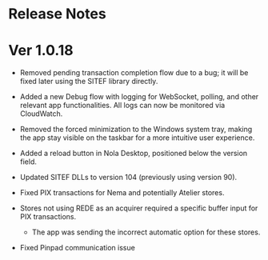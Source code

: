 # Release Notes  

# Ver 1.0.18
- Removed pending transaction completion flow due to a bug; it will be fixed later using the SITEF library directly.

- Added a new Debug flow with logging for WebSocket, polling, and other relevant app functionalities. All logs can now be monitored via CloudWatch.

- Removed the forced minimization to the Windows system tray, making the app stay visible on the taskbar for a more intuitive user experience.

- Added a reload button in Nola Desktop, positioned below the version field.

- Updated SITEF DLLs to version 104 (previously using version 90).

- Fixed PIX transactions for Nema and potentially Atelier stores.

- Stores not using REDE as an acquirer required a specific buffer input for PIX transactions.
   - The app was sending the incorrect automatic option for these stores.

- Fixed Pinpad communication issue